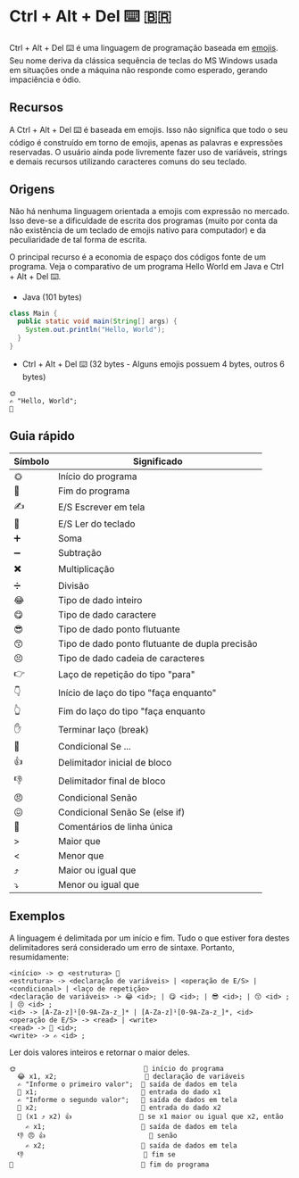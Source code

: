 # Ctrl + Alt + Del ⌨️ 🇧🇷

Ctrl + Alt + Del ⌨️ é uma linguagem de programação baseada em [emojis](https://pt.wikipedia.org/wiki/Emoji). Seu nome deriva da clássica sequência de teclas do MS Windows usada em situações onde a máquina não responde como esperado, gerando impaciência e ódio.

## Recursos

A Ctrl + Alt + Del ⌨️ é baseada em emojis. Isso não significa que todo o seu código é construído em torno de emojis, apenas as palavras e expressões reservadas. O usuário ainda pode livremente fazer uso de variáveis, strings e demais recursos utilizando caracteres comuns do seu teclado.

## Origens

Não há nenhuma linguagem orientada a emojis com expressão no mercado. Isso deve-se a dificuldade de escrita dos programas (muito por conta da não existência de um teclado de emojis nativo para computador) e da peculiaridade de tal forma de escrita.

O principal recurso é a economia de espaço dos códigos fonte de um programa. Veja o comparativo de um programa Hello World em Java e Ctrl + Alt + Del ⌨️.

* Java (101 bytes)

```java
class Main {
  public static void main(String[] args) {
    System.out.println("Hello, World");
  }
}
```

* Ctrl + Alt + Del ⌨️ (32 bytes - Alguns emojis possuem 4 bytes, outros 6 bytes)

```
🌞
✍️ "Hello, World";
🌚
```

## Guia rápido

| Símbolo  | Significado |
| ------------- | ------------- |
| 🌞 | Início do programa |
| 🌚 | Fim do programa |
| ✍️ | E/S Escrever em tela |
| 📰 | E/S Ler do teclado |
| ➕ | Soma |
| ➖ | Subtração |
| ✖️ | Multiplicação |
| ➗ | Divisão |
| 😂 | Tipo de dado inteiro |
| 😋 | Tipo de dado caractere |
| 😎 | Tipo de dado ponto flutuante |
| 😙 | Tipo de dado ponto flutuante de dupla precisão |
| 😣 | Tipo de dado cadeia de caracteres |
| 👉 | Laço de repetição do tipo "para" |
| 👇 | Início de laço do tipo "faça enquanto" |
| 👆 | Fim do laço do tipo "faça enquanto |
| ✋ | Terminar laço (break) |
| 🤔 | Condicional Se ... |
| 👍 | Delimitador inicial de bloco |
| 👎 | Delimitador final de bloco |
| 😠 | Condicional Senão |
| 😖 | Condicional Senão Se (else if) |
| 🚬 | Comentários de linha única|
| > | Maior que |
| < | Menor que |
| ⤴️ | Maior ou igual que |
| ⤵️ | Menor ou igual que |

## Exemplos

A linguagem é delimitada por um início e fim. Tudo o que estiver fora destes delimitadores será considerado um erro de sintaxe. Portanto, resumidamente:

```
<início> -> 🌞 <estrutura> 🌚
<estrutura> -> <declaração de variáveis> | <operação de E/S> | <condicional> | <laço de repetição>
<declaração de variáveis> -> 😂 <id>; | 😋 <id>; | 😎 <id>; | 😙 <id> ; | 😣 <id> ;
<id> -> [A-Za-z]¹[0-9A-Za-z_]* | [A-Za-z]¹[0-9A-Za-z_]*, <id>
<operação de E/S> -> <read> | <write>
<read> -> 📰 <id>;
<write> -> ✍️ <id> ;
```

Ler dois valores inteiros e retornar o maior deles.

```
🌞                                🚬 início do programa
  😂 x1, x2;                      🚬 declaração de variáveis
  ✍️ "Informe o primeiro valor";  🚬 saída de dados em tela
  📰 x1;                          🚬 entrada do dado x1
  ✍️ "Informe o segundo valor";   🚬 saída de dados em tela
  📰 x2;                          🚬 entrada do dado x2
  🤔 (x1 ⤴️ x2) 👍                 🚬 se x1 maior ou igual que x2, então
    ✍️ x1;                        🚬 saída de dados em tela
  👎 😠 👍                          🚬 senão
    ✍️ x2;                        🚬 saída de dados em tela
  👎                              🚬 fim se
🌚                                🚬 fim do programa

```
